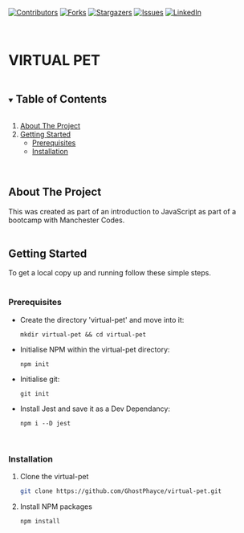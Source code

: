 <!-- PROJECT SHIELDS -->
<!--
*** I'm using markdown "reference style" links for readability.
*** Reference links are enclosed in brackets [ ] instead of parentheses ( ).
*** See the bottom of this document for the declaration of the reference variables
*** for contributors-url, forks-url, etc. This is an optional, concise syntax you may use.
*** https://www.markdownguide.org/basic-syntax/#reference-style-links
-->

[![Contributors][contributors-shield]][contributors-url]
[![Forks][forks-shield]][forks-url]
[![Stargazers][stars-shield]][stars-url]
[![Issues][issues-shield]][issues-url]
[![LinkedIn][linkedin-shield]][linkedin-url]

<br />
<p align="center">
  <h1 style="text-transform: uppercase;">Virtual Pet</h1>
</p>

<details open="open">
  <summary><h2 style="display: inline-block">Table of Contents</h2></summary>
  <ol>
    <li>
      <a href="#about-the-project">About The Project</a>
    </li>
    <li>
      <a href="#getting-started">Getting Started</a>
      <ul>
        <li><a href="#prerequisites">Prerequisites</a></li>
        <li><a href="#installation">Installation</a></li>
      </ul>
    </li>
  </ol>
</details>
<br />

## About The Project
This was created as part of an introduction to JavaScript as part of a bootcamp with Manchester Codes. 
<br />
<br />

## Getting Started
To get a local copy up and running follow these simple steps.
<br />
<br />

### Prerequisites
* Create the directory 'virtual-pet' and move into it:
  ```
  mkdir virtual-pet && cd virtual-pet
  ```
* Initialise NPM within the virtual-pet directory:
  ```
  npm init
  ```
* Initialise git:
  ```
  git init
  ```
* Install Jest and save it as a Dev Dependancy:
  ```
  npm i --D jest
  ```
<br />

### Installation
1. Clone the virtual-pet
   ```sh
   git clone https://github.com/GhostPhayce/virtual-pet.git
   ```
2. Install NPM packages
   ```sh
   npm install
   ```

<!-- MARKDOWN LINKS & IMAGES -->
[contributors-shield]: https://img.shields.io/github/contributors/GhostPhayce/virtual-pet.svg?style=for-the-badge
[contributors-url]: https://github.com/GhostPhayce/virtual-pet/graphs/contributors
[forks-shield]: https://img.shields.io/github/forks/GhostPhayce/virtual-pet.svg?style=for-the-badge
[forks-url]: https://github.com/GhostPhayce/virtual-pet/network/members
[stars-shield]: https://img.shields.io/github/stars/GhostPhayce/virtual-pet.svg?style=for-the-badge
[stars-url]: https://github.com/GhostPhayce/virtual-pet/stargazers
[issues-shield]: https://img.shields.io/github/issues/GhostPhayce/virtual-pet.svg?style=for-the-badge
[issues-url]: https://github.com/GhostPhayce/virtual-pet/issues
[license-shield]: https://img.shields.io/github/license/GhostPhayce/virtual-pet.svg?style=for-the-badge
[license-url]: https://github.com/GhostPhayce/virtual-pet/blob/master/LICENSE.txt
[linkedin-shield]: https://img.shields.io/badge/-LinkedIn-black.svg?style=for-the-badge&logo=linkedin&colorB=555
[linkedin-url]: https://www.linkedin.com/in/thomas-ramsden-95894013b